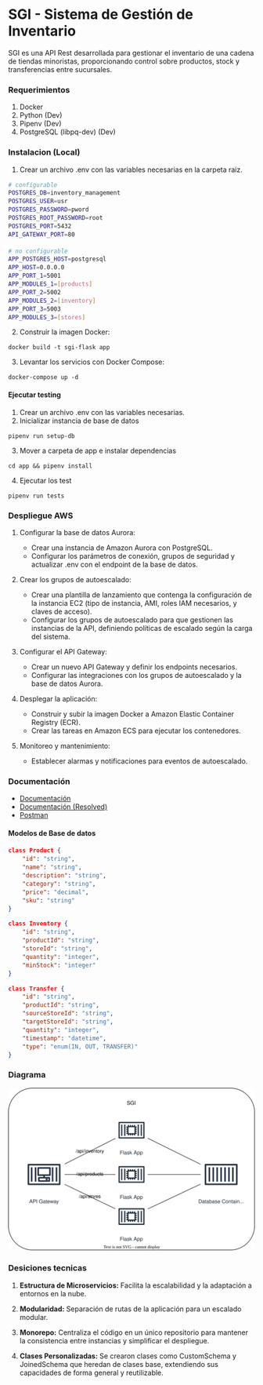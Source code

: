 # SGI - Sistema de Gestión de Inventario

SGI es una API Rest desarrollada para gestionar el inventario de una cadena de tiendas minoristas, proporcionando control sobre productos, stock y transferencias entre sucursales.

### Requerimientos

1. Docker
2. Python (Dev)
3. Pipenv (Dev)
4. PostgreSQL (libpq-dev) (Dev)

### Instalacion (Local)

1. Crear un archivo .env con las variables necesarias en la carpeta raiz.

```sh
# configurable
POSTGRES_DB=inventory_management
POSTGRES_USER=usr
POSTGRES_PASSWORD=pword
POSTGRES_ROOT_PASSWORD=root
POSTGRES_PORT=5432
API_GATEWAY_PORT=80

# no configurable
APP_POSTGRES_HOST=postgresql
APP_HOST=0.0.0.0
APP_PORT_1=5001
APP_MODULES_1=[products]
APP_PORT_2=5002
APP_MODULES_2=[inventory]
APP_PORT_3=5003
APP_MODULES_3=[stores]
```

2. Construir la imagen Docker:

```
docker build -t sgi-flask app
```

3. Levantar los servicios con Docker Compose:

```
docker-compose up -d
```

#### Ejecutar testing

1. Crear un archivo .env con las variables necesarias.
2. Inicializar instancia de base de datos

```
pipenv run setup-db
```

3. Mover a carpeta de app e instalar dependencias

```
cd app && pipenv install
```

4. Ejecutar los test

```
pipenv run tests
```

### Despliegue AWS

1. Configurar la base de datos Aurora:

    - Crear una instancia de Amazon Aurora con PostgreSQL.
    - Configurar los parámetros de conexión, grupos de seguridad y actualizar .env con el endpoint de la base de datos.

2. Crear los grupos de autoescalado:

    - Crear una plantilla de lanzamiento que contenga la configuración de la instancia EC2 (tipo de instancia, AMI, roles IAM necesarios, y claves de acceso).
    - Configurar los grupos de autoescalado para que gestionen las instancias de la API, definiendo políticas de escalado según la carga del sistema.

3. Configurar el API Gateway:

    - Crear un nuevo API Gateway y definir los endpoints necesarios.
    - Configurar las integraciones con los grupos de autoescalado y la base de datos Aurora.

4. Desplegar la aplicación:

    - Construir y subir la imagen Docker a Amazon Elastic Container Registry (ECR).
    - Crear las tareas en Amazon ECS para ejecutar los contenedores.

5. Monitoreo y mantenimiento:
    - Establecer alarmas y notificaciones para eventos de autoescalado.

### Documentación

-   [Documentación](./deliverables/Documentation.yaml)
-   [Documentación (Resolved)](./deliverables/Documentation_resolved.yaml)
-   [Postman](./deliverables/SGI.postman_collection.json)

#### Modelos de Base de datos

```json
class Product {
	"id": "string",
	"name": "string",
	"description": "string",
	"category": "string",
	"price": "decimal",
	"sku": "string"
}
```

```json
class Inventory {
	"id": "string",
	"productId": "string",
	"storeId": "string",
	"quantity": "integer",
	"minStock": "integer"
}
```

```json
class Transfer {
	"id": "string",
	"productId": "string",
	"sourceStoreId": "string",
	"targetStoreId": "string",
	"quantity": "integer",
	"timestamp": "datetime",
	"type": "enum(IN, OUT, TRANSFER)"
}
```

### Diagrama

![alt text](./deliverables/SGI_architecture.drawio.svg)

### Desiciones tecnicas

1. **Estructura de Microservicios:** Facilita la escalabilidad y la adaptación a entornos en la nube.

2. **Modularidad:** Separación de rutas de la aplicación para un escalado modular.

3. **Monorepo:** Centraliza el código en un único repositorio para mantener la consistencia entre instancias y simplificar el despliegue.

4. **Clases Personalizadas:** Se crearon clases como CustomSchema y JoinedSchema que heredan de clases base, extendiendo sus capacidades de forma general y reutilizable.
